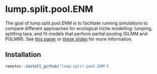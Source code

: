 
<!-- README.md is generated from README.Rmd. Please edit that file -->

# lump.split.pool.ENM

The goal of lump.split.pool.ENM is to facilitate running simulations to
compare different approaches for ecological niche modelling: lumping,
splitting taxa, and fit models that perform partial pooling (GLMM and
PGLMM). See [this paper](https://doi.org/10.1016/j.tree.2018.10.012) or
[these slides](https://doi.org/10.6084/m9.figshare.12479750.v1) for more
information.

## Installation

``` r
remotes::install_github("lump.split.pool.ENM")
```
